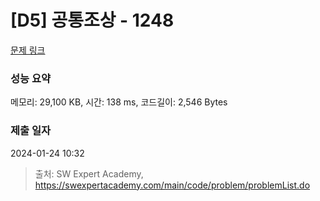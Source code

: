 # [D5] 공통조상 - 1248 

[문제 링크](https://swexpertacademy.com/main/code/problem/problemDetail.do?contestProbId=AV15PTkqAPYCFAYD) 

### 성능 요약

메모리: 29,100 KB, 시간: 138 ms, 코드길이: 2,546 Bytes

### 제출 일자

2024-01-24 10:32



> 출처: SW Expert Academy, https://swexpertacademy.com/main/code/problem/problemList.do